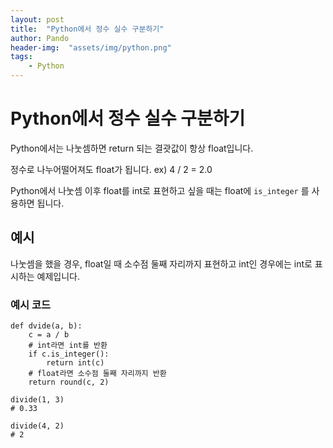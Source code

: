 ```yaml
---
layout: post
title:  "Python에서 정수 실수 구분하기"
author: Pando
header-img:  "assets/img/python.png"
tags: 
    - Python
---
```


# Python에서 정수 실수 구분하기

Python에서는 나눗셈하면 return 되는 결괏값이 항상 float입니다.

정수로 나누어떨어져도 float가 됩니다. ex) 4 / 2 = 2.0

Python에서 나눗셈 이후 float를 int로 표현하고 싶을 때는 float에 `is_integer` 를 사용하면 됩니다.

## 예시

나눗셈을 했을 경우, float일 때 소수점 둘째 자리까지 표현하고 int인 경우에는 int로 표시하는 예제입니다.

### 예시 코드

```python3
def dvide(a, b):
    c = a / b
    # int라면 int를 반환
    if c.is_integer():
        return int(c)
    # float라면 소수점 둘째 자리까지 반환
    return round(c, 2)

divide(1, 3)
# 0.33

divide(4, 2)
# 2
```
